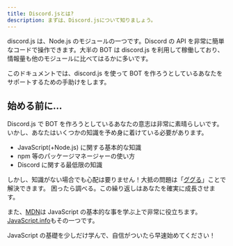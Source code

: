 ```yaml
---
title: Discord.jsとは?
description: まずは、Discord.jsについて知りましょう。
---
```


discord.js は、Node.js のモジュールの一つです。Discord の API を非常に簡単なコードで操作できます。大半の BOT は discord.js を利用して稼働しており、情報量も他のモジュールに比べてはるかに多いです。

このドキュメントでは、discord.js を使って BOT を作ろうとしているあなたをサポートするための手助けをします。

## 始める前に...

Discord.js で BOT を作ろうとしているあなたの意志は非常に素晴らしいです。
いかし、あなたはいくつかの知識を予め身に着けている必要があります。

- JavaScript(+Node.js) に関する基本的な知識
- npm 等のパッケージマネージャーの使い方
- Discord に関する最低限の知識

しかし、知識がない場合でも心配は要りません！大抵の問題は「[ググる](https://google.com/)」ことで解決できます。
困ったら調べる。この繰り返しはあなたを確実に成長させます。

また、[MDN](https://developer.mozilla.org/en-US/docs/Web/JavaScript)は JavaScript の基本的な事を学ぶ上で非常に役立ちます。
[JavaScript.info](https://javascript.info/)もその一つです。

JavaScript の基礎を少しだけ学んで、自信がついたら早速始めてください！
